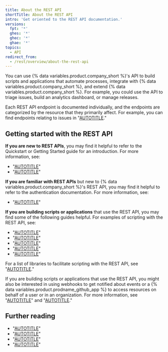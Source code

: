 ```yaml
---
title: About the REST API
shortTitle: About the REST API
intro: 'Get oriented to the REST API documentation.'
versions:
  fpt: '*'
  ghes: '*'
  ghec: '*'
  ghae: '*'
topics:
  - API
redirect_from:
  - /rest/overview/about-the-rest-api
---
```


You can use {% data variables.product.company_short %}'s API to build scripts and applications that automate processes, integrate with {% data variables.product.company_short %}, and extend {% data variables.product.company_short %}. For example, you could use the API to triage issues, build an analytics dashboard, or manage releases.

Each REST API endpoint is documented individually, and the endpoints are categorized by the resource that they primarily affect. For example, you can find endpoints relating to issues in "[AUTOTITLE](/rest/issues)."

## Getting started with the REST API

**If you are new to REST APIs**, you may find it helpful to refer to the Quickstart or Getting Started guide for an introduction. For more information, see:

- "[AUTOTITLE](/rest/quickstart)"
- "[AUTOTITLE](/rest/guides/getting-started-with-the-rest-api)"

**If you are familiar with REST APIs** but new to {% data variables.product.company_short %}'s REST API, you may find it helpful to refer to the authentication documentation. For more information, see:

- "[AUTOTITLE](/rest/overview/authenticating-to-the-rest-api)"

**If you are building scripts or applications** that use the REST API, you may find some of the following guides helpful. For examples of scripting with the REST API, see:

- "[AUTOTITLE](/rest/guides/scripting-with-the-rest-api-and-javascript)"
- "[AUTOTITLE](/rest/guides/scripting-with-the-rest-api-and-ruby)"
- "[AUTOTITLE](/apps/creating-github-apps/writing-code-for-a-github-app/building-a-github-app-that-responds-to-webhook-events)"
- "[AUTOTITLE](/apps/creating-github-apps/writing-code-for-a-github-app/building-a-cli-with-a-github-app)"
- "[AUTOTITLE](/webhooks/using-webhooks/automatically-redelivering-failed-deliveries-for-a-repository-webhook)"

For a list of libraries to facilitate scripting with the REST API, see "[AUTOTITLE](/rest/overview/libraries-for-the-rest-api)."

If you are building scripts or applications that use the REST API, you might also be interested in using webhooks to get notified about events or a {% data variables.product.prodname_github_app %} to access resources on behalf of a user or in an organization. For more information, see "[AUTOTITLE](/webhooks/about-webhooks)" and "[AUTOTITLE](/apps/creating-github-apps/about-creating-github-apps/deciding-when-to-build-a-github-app)."

## Further reading

- "[AUTOTITLE](/rest/overview/comparing-githubs-rest-api-and-graphql-api)"
- "[AUTOTITLE](/rest/guides/best-practices-for-using-the-rest-api)"
- "[AUTOTITLE](/rest/overview/keeping-your-api-credentials-secure)"
- "[AUTOTITLE](/rest/overview/troubleshooting-the-rest-api)"
